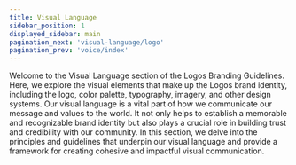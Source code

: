 ```yaml
---
title: Visual Language
sidebar_position: 1
displayed_sidebar: main
pagination_next: 'visual-language/logo'
pagination_prev: 'voice/index'
---
```


Welcome to the Visual Language section of the Logos Branding Guidelines. Here, we explore the visual elements that make up the Logos brand identity, including the logo, color palette, typography, imagery, and other design systems. Our visual language is a vital part of how we communicate our message and values to the world. It not only helps to establish a memorable and recognizable brand identity but also plays a crucial role in building trust and credibility with our community. In this section, we delve into the principles and guidelines that underpin our visual language and provide a framework for creating cohesive and impactful visual communication.